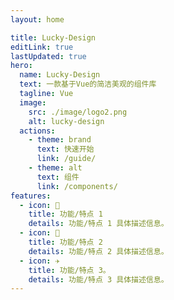 ```yaml
---
layout: home

title: Lucky-Design
editLink: true
lastUpdated: true
hero:
  name: Lucky-Design
  text: 一款基于Vue的简洁美观的组件库
  tagline: Vue
  image:
    src: ./image/logo2.png
    alt: lucky-design
  actions:
    - theme: brand
      text: 快速开始
      link: /guide/
    - theme: alt
      text: 组件
      link: /components/
features:
  - icon: 🔨
    title: 功能/特点 1
    details: 功能/特点 1 具体描述信息。
  - icon: 🧩
    title: 功能/特点 2
    details: 功能/特点 2 具体描述信息。
  - icon: ✈️
    title: 功能/特点 3。
    details: 功能/特点 3 具体描述信息。
---
```

